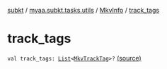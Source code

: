 [subkt](../../index.md) / [myaa.subkt.tasks.utils](../index.md) / [MkvInfo](index.md) / [track_tags](./track_tags.md)

# track_tags

`val track_tags: `[`List`](https://kotlinlang.org/api/latest/jvm/stdlib/kotlin.collections/-list/index.html)`<`[`MkvTrackTag`](../-mkv-track-tag/index.md)`>?` [(source)](https://github.com/Myaamori/SubKt/blob/0.1.19/src/main/kotlin/myaa/subkt/tasks/utils/mkvmerge.kt#L132)